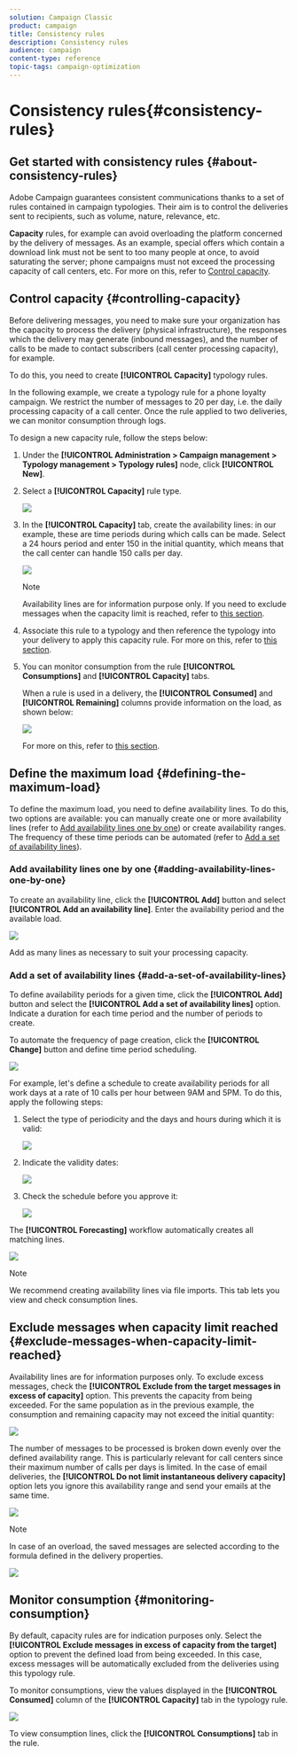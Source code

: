 ```yaml
---
solution: Campaign Classic
product: campaign
title: Consistency rules
description: Consistency rules
audience: campaign
content-type: reference
topic-tags: campaign-optimization
---
```


# Consistency rules{#consistency-rules}

## Get started with consistency rules {#about-consistency-rules}

Adobe Campaign guarantees consistent communications thanks to a set of rules contained in campaign typologies. Their aim is to control the deliveries sent to recipients, such as volume, nature, relevance, etc.

**Capacity** rules, for example can avoid overloading the platform concerned by the delivery of messages. As an example, special offers which contain a download link must not be sent to too many people at once, to avoid saturating the server; phone campaigns must not exceed the processing capacity of call centers, etc. For more on this, refer to [Control capacity](#controlling-capacity).

## Control capacity {#controlling-capacity}

Before delivering messages, you need to make sure your organization has the capacity to process the delivery (physical infrastructure), the responses which the delivery may generate (inbound messages), and the number of calls to be made to contact subscribers (call center processing capacity), for example.

To do this, you need to create **[!UICONTROL Capacity]** typology rules.

In the following example, we create a typology rule for a phone loyalty campaign. We restrict the number of messages to 20 per day, i.e. the daily processing capacity of a call center. Once the rule applied to two deliveries, we can monitor consumption through logs.

To design a new capacity rule, follow the steps below:

1. Under the **[!UICONTROL Administration > Campaign management > Typology management > Typology rules]** node, click **[!UICONTROL New]**.
1. Select a **[!UICONTROL Capacity]** rule type.

   ![](assets/campaign_opt_create_capacity_01.png)

1. In the **[!UICONTROL Capacity]** tab, create the availability lines: in our example, these are time periods during which calls can be made. Select a 24 hours period and enter 150 in the initial quantity, which means that the call center can handle 150 calls per day.

   ![](assets/campaign_opt_create_capacity_02.png)

   >[!NOTE]
   >
   >Availability lines are for information purpose only. If you need to exclude messages when the capacity limit is reached, refer to [this section](#exclude-messages-when-capacity-limit-reached).

1. Associate this rule to a typology and then reference the typology into your delivery to apply this capacity rule. For more on this, refer to [this section](../../campaign/using/applying-rules.md#applying-a-typology-to-a-delivery).
1. You can monitor consumption from the rule **[!UICONTROL Consumptions]** and **[!UICONTROL Capacity]** tabs.

   When a rule is used in a delivery, the **[!UICONTROL Consumed]** and **[!UICONTROL Remaining]** columns provide information on the load, as shown below:

   ![](assets/campaign_opt_create_capacity_03.png)

   For more on this, refer to [this section](#monitoring-consumption).

## Define the maximum load {#defining-the-maximum-load}

To define the maximum load, you need to define availability lines. To do this, two options are available: you can manually create one or more availability lines (refer to [Add availability lines one by one](#adding-availability-lines-one-by-one)) or create availability ranges. The frequency of these time periods can be automated (refer to [Add a set of availability lines](#add-a-set-of-availability-lines)).

### Add availability lines one by one {#adding-availability-lines-one-by-one}

To create an availability line, click the **[!UICONTROL Add]** button and select **[!UICONTROL Add an availability line]**. Enter the availability period and the available load.

![](assets/campaign_opt_create_capacity_02.png)

Add as many lines as necessary to suit your processing capacity.

### Add a set of availability lines {#add-a-set-of-availability-lines}

To define availability periods for a given time, click the **[!UICONTROL Add]** button and select the **[!UICONTROL Add a set of availability lines]** option. Indicate a duration for each time period and the number of periods to create.

To automate the frequency of page creation, click the **[!UICONTROL Change]** button and define time period scheduling.

![](assets/campaign_opt_create_capacity_07.png)

For example, let's define a schedule to create availability periods for all work days at a rate of 10 calls per hour between 9AM and 5PM. To do this, apply the following steps:

1. Select the type of periodicity and the days and hours during which it is valid:

   ![](assets/campaign_opt_create_capacity_08.png)

1. Indicate the validity dates:

   ![](assets/campaign_opt_create_capacity_09.png)

1. Check the schedule before you approve it:

   ![](assets/campaign_opt_create_capacity_10.png)

The **[!UICONTROL Forecasting]** workflow automatically creates all matching lines.

![](assets/campaign_opt_create_capacity_12.png)

>[!NOTE]
>
>We recommend creating availability lines via file imports. This tab lets you view and check consumption lines.

## Exclude messages when capacity limit reached {#exclude-messages-when-capacity-limit-reached}

Availability lines are for information purposes only. To exclude excess messages, check the **[!UICONTROL Exclude from the target messages in excess of capacity]** option. This prevents the capacity from being exceeded. For the same population as in the previous example, the consumption and remaining capacity may not exceed the initial quantity:

![](assets/campaign_opt_create_capacity_04.png)

The number of messages to be processed is broken down evenly over the defined availability range. This is particularly relevant for call centers since their maximum number of calls per days is limited. In the case of email deliveries, the **[!UICONTROL Do not limit instantaneous delivery capacity]** option lets you ignore this availability range and send your emails at the same time.

![](assets/campaign_opt_create_capacity_05.png)

>[!NOTE]
>
>In case of an overload, the saved messages are selected according to the formula defined in the delivery properties.

![](assets/campaign_opt_create_capacity_06.png)

## Monitor consumption {#monitoring-consumption}

By default, capacity rules are for indication purposes only. Select the **[!UICONTROL Exclude messages in excess of capacity from the target]** option to prevent the defined load from being exceeded. In this case, excess messages will be automatically excluded from the deliveries using this typology rule.

To monitor consumptions, view the values displayed in the **[!UICONTROL Consumed]** column of the **[!UICONTROL Capacity]** tab in the typology rule.

![](assets/campaign_opt_create_capacity_04.png)

To view consumption lines, click the **[!UICONTROL Consumptions]** tab in the rule.
